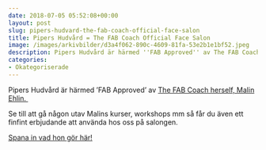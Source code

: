 ```yaml
---
date: 2018-07-05 05:52:08+00:00
layout: post
slug: pipers-hudvard-the-fab-coach-official-face-salon
title: Pipers Hudvård = The FAB Coach Official Face Salon
image: /images/arkivbilder/d3a4f062-890c-4609-81fa-53e2b1e1bf52.jpeg
description: Pipers Hudvård är härmed ''FAB Approved'' av The FAB Coach herself, Malin Ehlin. 
categories:
- Okategoriserade
---
```

Pipers Hudvård är härmed ’FAB Approved’ av [The FAB Coach herself, Malin Ehlin. ](https://thefabcoach.com)

Se till att gå någon utav Malins kurser, workshops mm så får du även ett finfint erbjudande att använda hos oss på salongen.

[Spana in vad hon gör här!](https://thefabcoach.com)






